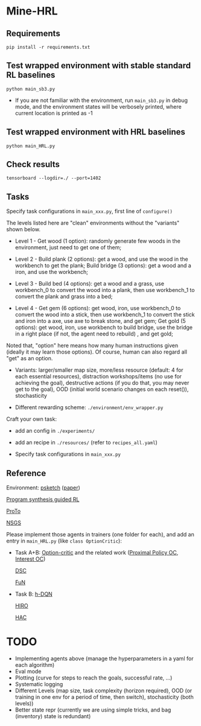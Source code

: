 # Mine-HRL

## Requirements
`pip install -r requirements.txt`

## Test wrapped environment with stable standard RL baselines
`python main_sb3.py`

- If you are not familiar with the environment, run `main_sb3.py` in debug mode, and the environment states will be verbosely printed, where current location is printed as -1

## Test wrapped environment with HRL baselines
`python main_HRL.py`

## Check results
`tensorboard --logdir=./ --port=1402`

## Tasks
Specify task configurations in `main_xxx.py`, first line of `configure()`

The levels listed here are "clean" environments without the "variants" shown below.

- Level 1 - Get wood (1 option): randomly generate few woods in the environment, just need to get one of them;

- Level 2 - Build plank (2 options): get a wood, and use the wood in the workbench to get the plank; Build bridge (3 options): get a wood and a iron, and use the workbench; 

- Level 3 - Build bed (4 options): get a wood and a grass, use workbench_0 to convert the wood into a plank, then use workbench_1 to convert the plank and grass into a bed; 

- Level 4 - Get gem (6 options): get wood, iron, use workbench_0 to convert the wood into a stick, then use workbench_1 to convert the stick and iron into a axe, use axe to break stone, and get gem; Get gold (5 options): get wood, iron, use workbench to build bridge, use the bridge in a right place (if not, the agent need to rebuild) , and get gold;

Noted that, "option" here means how many human instructions given (ideally it may learn those options). Of course, human can also regard all "get" as an option.

- Variants: larger/smaller map size, more/less resource (default: 4 for each essential resources), distraction workshops/items (no use for achieving the goal), destructive actions (if you do that, you may never get to the goal), OOD (initial world scenario changes on each reset()), stochasticity

- Different rewarding scheme: `./environment/env_wrapper.py`



Craft your own task:
- add an config in `./experiments/`

- add an recipe in `./resources/` (refer to `recipes_all.yaml`)

- Specify task configurations in `main_xxx.py`

## Reference
Environment:
[psketch](https://github.com/jacobandreas/psketch) ([paper](https://arxiv.org/pdf/1611.01796.pdf))

[Program synthesis guided RL](https://github.com/yycdavid/program-synthesis-guided-RL)

[ProTo](https://github.com/sjtuytc/Neurips21-ProTo-Program-guided-Transformers-for-Program-guided-Tasks)

[NSGS](https://github.com/srsohn/subtask-graph-execution)

Please implement those agents in trainers (one folder for each), and add an entry in `main_HRL.py` (like `class OptionCritic`):
- Task A+B:
    [Option-critic](https://github.com/lweitkamp/option-critic-pytorch) and the related work ([Proximal Policy OC](https://github.com/mklissa/PPOC), [Interest OC](https://github.com/kkhetarpal/ioc))

    [DSC](https://github.com/deep-skill-chaining/deep-skill-chaining)

    [FuN](https://github.com/lweitkamp/feudalnets-pytorch)

- Task B:
    [h-DQN](https://github.com/skumar9876/Hierarchical-DQN)

    [HIRO](https://github.com/watakandai/hiro_pytorch)

    [HAC](https://github.com/andrew-j-levy/Hierarchical-Actor-Critc-HAC-)


# TODO
- Implementing agents above (manage the hyperparameters in a yaml for each algorithm)
- Eval mode
- Plotting (curve for steps to reach the goals, successful rate, ...)
- Systematic logging
- Different Levels (map size, task complexity (horizon required), OOD (or training in one env for a period of time, then switch), stochasticity (both levels))
- Better state repr (currently we are using simple tricks, and bag (inventory) state is redundant)
